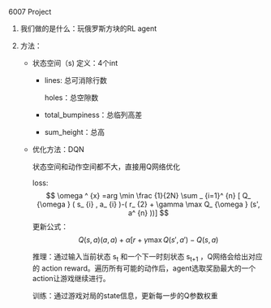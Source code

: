 6007 Project

1. 我们做的是什么：玩俄罗斯方块的RL agent

2. 方法：

   - 状态空间（s) 定义：4个int

     - lines: 总可消除行数

       holes：总空隙数

     - total_bumpiness：总临列高差

     - sum_height：总高

   - 优化方法：DQN

     状态空间和动作空间都不大，直接用Q网络优化

     loss:
     $$
     \omega ^ {x}  =arg  \min   \frac {1}{2N} \sum _ {i=1}^ {n}  [  Q_ {\omega }  (  s_ {i}  ,  a_ {i}  )-(  r_ {2}  +  \gamma   \max Q_ {\omega }  (s',  a^ {n}  ))]
     $$
     更新公式：
     $$
     Q(s,a)(a,a)+ \alpha [r+ \gamma \max Q(s',a')-Q(s,a)
     $$
     

     推理：通过输入当前状态 s<sub>t</sub> 和一个下一时刻状态 s<sub>t+1</sub> ，Q网络会给出对应的 action reward。遍历所有可能的动作后，agent选取奖励最大的一个action让游戏继续进行。

     训练：通过游戏对局的state信息，更新每一步的Q参数权重

